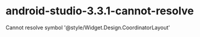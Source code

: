 # android-studio-3.3.1-cannot-resolve
Cannot resolve symbol '@style/Widget.Design.CoordinatorLayout'
